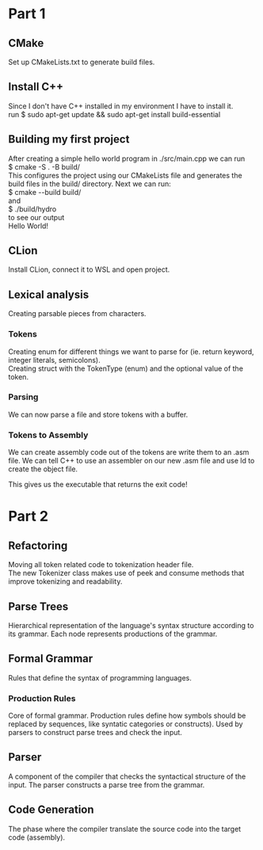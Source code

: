 # Part 1
## CMake  
Set up CMakeLists.txt to generate build files.  
## Install C++  
Since I don't have C++ installed in my environment I have to install it.  
    run $ sudo apt-get update && sudo apt-get install build-essential  
## Building my first project  
After creating a simple hello world program in ./src/main.cpp we can run  
    \$ cmake -S . -B build/  
This configures the project using our CMakeLists file and generates the build files in the build/ directory. Next we can run:  
    \$ cmake --build build/  
and  
    \$ ./build/hydro  
to see our output  
    Hello World!  
## CLion  
Install CLion, connect it to WSL and open project.  
## Lexical analysis
Creating parsable pieces from characters.  
### Tokens  
Creating enum for different things we want to parse for (ie. return keyword, integer literals, semicolons).  
Creating struct with the TokenType (enum) and the optional value of the token.  

### Parsing  
We can now parse a file and store tokens with a buffer.  

### Tokens to Assembly  
We can create assembly code out of the tokens are write them to an .asm file.
We can tell C++ to use an assembler on our new .asm file and use ld to create the object file.  

This gives us the executable that returns the exit code!  

# Part 2

## Refactoring  
Moving all token related code to tokenization header file.  
The new Tokenizer class makes use of peek and consume methods that improve tokenizing and readability.  

## Parse Trees  
Hierarchical representation of the language's syntax structure according to its grammar.
Each node represents productions of the grammar.  

## Formal Grammar  
Rules that define the syntax of programming languages.  

### Production Rules
Core of formal grammar. Production rules define how symbols should be replaced by sequences, like syntatic categories or constructs).
Used by parsers to construct parse trees and check the input.
## Parser  
A component of the compiler that checks the syntactical structure of the input. The parser constructs a parse tree from the grammar.

## Code Generation  
The phase where the compiler translate the source code into the target code (assembly).